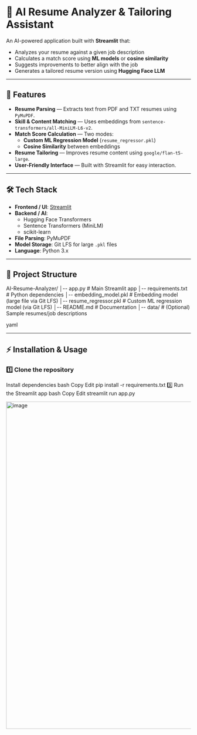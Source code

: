 # 🧠 AI Resume Analyzer & Tailoring Assistant

An AI-powered application built with **Streamlit** that:
- Analyzes your resume against a given job description
- Calculates a match score using **ML models** or **cosine similarity**
- Suggests improvements to better align with the job
- Generates a tailored resume version using **Hugging Face LLM**

---

## 🚀 Features
- **Resume Parsing** — Extracts text from PDF and TXT resumes using `PyMuPDF`.
- **Skill & Content Matching** — Uses embeddings from `sentence-transformers/all-MiniLM-L6-v2`.
- **Match Score Calculation** — Two modes:
  - **Custom ML Regression Model** (`resume_regressor.pkl`)
  - **Cosine Similarity** between embeddings
- **Resume Tailoring** — Improves resume content using `google/flan-t5-large`.
- **User-Friendly Interface** — Built with Streamlit for easy interaction.

---

## 🛠️ Tech Stack
- **Frontend / UI**: [Streamlit](https://streamlit.io/)
- **Backend / AI**:
  - Hugging Face Transformers
  - Sentence Transformers (MiniLM)
  - scikit-learn
- **File Parsing**: PyMuPDF
- **Model Storage**: Git LFS for large `.pkl` files
- **Language**: Python 3.x

---

## 📂 Project Structure
AI-Resume-Analyzer/
│-- app.py # Main Streamlit app
│-- requirements.txt # Python dependencies
│-- embedding_model.pkl # Embedding model (large file via Git LFS)
│-- resume_regressor.pkl # Custom ML regression model (via Git LFS)
│-- README.md # Documentation
│-- data/ # (Optional) Sample resumes/job descriptions

yaml

---

## ⚡ Installation & Usage

### 1️⃣ Clone the repository
Install dependencies
bash
Copy
Edit
pip install -r requirements.txt
3️⃣ Run the Streamlit app
bash
Copy
Edit
streamlit run app.py



<img width="1912" height="892" alt="image" src="https://github.com/user-attachments/assets/5c517ba8-e855-429b-b1e1-1633df02d7c3" />

